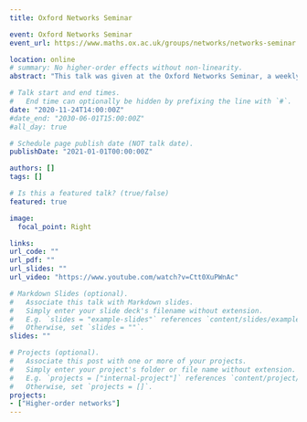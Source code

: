 ```yaml
---
title: Oxford Networks Seminar

event: Oxford Networks Seminar
event_url: https://www.maths.ox.ac.uk/groups/networks/networks-seminar

location: online
# summary: No higher-order effects without non-linearity.
abstract: "This talk was given at the Oxford Networks Seminar, a weekly seminar series on networks, complex systems, and related topics held in the Mathematical Institute. The talk is about our work on consensus dynamics on hypergraphs, particularly on the effects of non-linearity which is essential for revealing higher-order dynamical effects. "

# Talk start and end times.
#   End time can optionally be hidden by prefixing the line with `#`.
date: "2020-11-24T14:00:00Z"
#date_end: "2030-06-01T15:00:00Z"
#all_day: true

# Schedule page publish date (NOT talk date).
publishDate: "2021-01-01T00:00:00Z"

authors: []
tags: []

# Is this a featured talk? (true/false)
featured: true

image:
  focal_point: Right

links:
url_code: ""
url_pdf: ""
url_slides: ""
url_video: "https://www.youtube.com/watch?v=Ctt0XuPWnAc"

# Markdown Slides (optional).
#   Associate this talk with Markdown slides.
#   Simply enter your slide deck's filename without extension.
#   E.g. `slides = "example-slides"` references `content/slides/example-slides.md`.
#   Otherwise, set `slides = ""`.
slides: ""

# Projects (optional).
#   Associate this post with one or more of your projects.
#   Simply enter your project's folder or file name without extension.
#   E.g. `projects = ["internal-project"]` references `content/project/deep-learning/index.md`.
#   Otherwise, set `projects = []`.
projects:
- ["Higher-order networks"]
---
```



